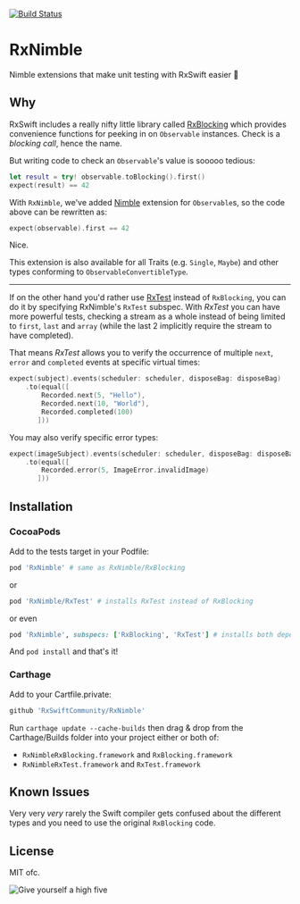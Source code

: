 [![Build Status](https://travis-ci.org/RxSwiftCommunity/RxNimble.svg?branch=master)](https://travis-ci.org/RxSwiftCommunity/RxNimble)

# RxNimble

Nimble extensions that make unit testing with RxSwift easier :tada:

## Why

RxSwift includes a really nifty little library called [RxBlocking](http://cocoapods.org/pods/RxBlocking) which provides convenience functions for peeking in on `Observable` instances. Check is a *blocking call*, hence the name. 

But writing code to check an `Observable`'s value is sooooo tedious:

```swift
let result = try! observable.toBlocking().first()
expect(result) == 42
```

With `RxNimble`, we've added [Nimble](https://github.com/Quick/Nimble) extension for `Observable`s, so the code above can be rewritten as:

```swift
expect(observable).first == 42
```

Nice.

This extension is also available for all Traits (e.g. `Single`, `Maybe`) and other types conforming to `ObservableConvertibleType`.

---

If on the other hand you'd rather use [RxTest](http://cocoapods.org/pods/RxTest) instead of `RxBlocking`, you can do it by specifying RxNimble's `RxTest` subspec. With _RxTest_ you can have more powerful tests, checking a stream as a whole instead of being limited to `first`, `last` and `array` (while the last 2 implicitly require the stream to have completed).

That means _RxTest_ allows you to verify the occurrence of multiple `next`, `error` and `completed` events at specific virtual times:

```swift
expect(subject).events(scheduler: scheduler, disposeBag: disposeBag)
    .to(equal([
        Recorded.next(5, "Hello"),
        Recorded.next(10, "World"),
        Recorded.completed(100)
       ]))
```

You may also verify specific error types:

```swift
expect(imageSubject).events(scheduler: scheduler, disposeBag: disposeBag)
    .to(equal([
        Recorded.error(5, ImageError.invalidImage)
       ]))
```

## Installation

### CocoaPods

Add to the tests target in your Podfile:

```rb
pod 'RxNimble' # same as RxNimble/RxBlocking
```

or

```rb
pod 'RxNimble/RxTest' # installs RxTest instead of RxBlocking
```

or even

```rb
pod 'RxNimble', subspecs: ['RxBlocking', 'RxTest'] # installs both dependencies
```

And `pod install` and that's it!

### Carthage

Add to your Cartfile.private:

```rb
github 'RxSwiftCommunity/RxNimble'
```

Run `carthage update --cache-builds` then drag & drop from the Carthage/Builds folder into your project either or both of:

- `RxNimbleRxBlocking.framework` and `RxBlocking.framework`
- `RxNimbleRxTest.framework` and `RxTest.framework`

## Known Issues

Very very _very_ rarely the Swift compiler gets confused about the different types and you need to use the original `RxBlocking` code.

## License

MIT ofc.

![Give yourself a high five](https://media.giphy.com/media/dRkMyTvCuAdY4/giphy.gif)
